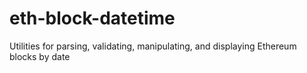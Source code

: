 # eth-block-datetime
Utilities for parsing, validating, manipulating, and displaying Ethereum blocks by date 
